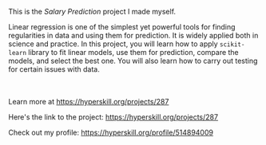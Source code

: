 This is the *Salary Prediction* project I made myself.


<p>Linear regression is one of the simplest yet powerful tools for finding regularities in data and using them for prediction. It is widely applied both in science and practice. In this project, you will learn how to apply <code>scikit-learn</code> library to fit linear models, use them for prediction, compare the models, and select the best one. You will also learn how to carry out testing for certain issues with data.</p><br/><br/>Learn more at <a href="https://hyperskill.org/projects/287?utm_source=ide&utm_medium=ide&utm_campaign=ide&utm_content=project-card">https://hyperskill.org/projects/287</a>

Here's the link to the project: https://hyperskill.org/projects/287

Check out my profile: https://hyperskill.org/profile/514894009
